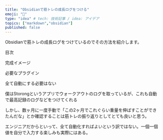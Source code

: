 ```yaml
---
title: "Obsidianで筋トレの成長ログをつける"
emoji: "💪"
type: "idea" # tech: 技術記事 / idea: アイデア
topics: ["markdown","obsidian"]
published: false
---
```


Obsidianで筋トレの成長ログをつけているのでその方法を紹介します。

目次

完成イメージ

必要なプラグイン

全て自動にする必要はない

僕はStorongというアプリでウォークアウトのログを取っているが、これも自動で最高記録のログなどをつけてくれる

しかし、数ヶ月に一度手動で「この2ヶ月でこれぐらい重量を伸ばすことができたんだな」とか確認することは筋トレの振り返りとしてとても良いと思う。

エンジニアだからといって、全て自動化すればよいという訳ではない。一個一個値を自分で入力する楽しみも実際にはある。

